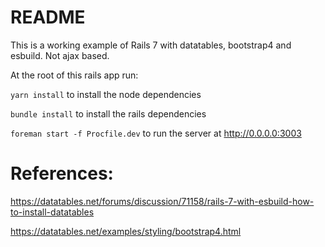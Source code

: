 # README

This is a working example of Rails 7 with datatables, bootstrap4 and esbuild. Not ajax based.

At the root of this rails app run:

`yarn install` to install the node dependencies

`bundle install` to install the rails dependencies
 
`foreman start -f Procfile.dev` to run the server at http://0.0.0.0:3003


# References:
https://datatables.net/forums/discussion/71158/rails-7-with-esbuild-how-to-install-datatables

https://datatables.net/examples/styling/bootstrap4.html
